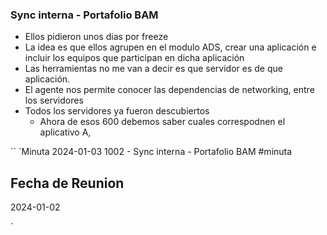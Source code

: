 ### Sync interna - Portafolio BAM
- Ellos pidieron unos dias por freeze
- La idea es que ellos agrupen en el modulo ADS, crear una aplicación e incluir los equipos que participan en dicha aplicación
- Las herramientas no me van a decir es que servidor es de que aplicación.
- El agente nos permite conocer las dependencias de networking, entre los servidores
- Todos los servidores ya fueron descubiertos
    - Ahora de esos 600 debemos saber cuales correspodnen el aplicativo A,


``
`Minuta 2024-01-03 1002 - Sync interna - Portafolio BAM
#minuta
## Fecha de Reunion
2024-01-02



`